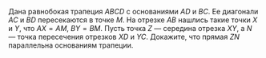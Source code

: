 Дана равнобокая трапеция $ABCD$ с основаниями $AD$ и $BC$.
Ее диагонали $AC$ и $BD$ пересекаются в точке $M$. На отрезке $AB$ нашлись 
такие точки $X$ и $Y$, что $AX=AM$, $BY=BM$. Пусть точка $Z$ — середина 
отрезка $XY$, а $N$ — точка пересечения отрезков $XD$ и $YC$.
Докажите, что прямая $ZN$  параллельна основаниям трапеции.